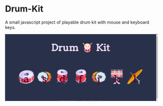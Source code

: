 # Drum-Kit

A small javascript project of playable drum kit with mouse and keyboard keys.

![Image of the Drum Kit page](https://github.com/amansgith/Drum-Kit/blob/main/images/drumkit.png?raw=true)
